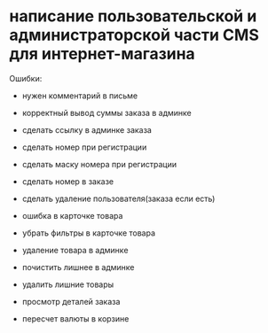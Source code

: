 # написание пользовательской и администраторской части CMS для интернет-магазина

Ошибки:
- нужен комментарий в письме
- корректный вывод суммы заказа в админке 
- сделать ссылку в админке заказа
- сделать номер при регистрации
- сделать маску номера при регистрации 
- сделать номер в заказе 
- сделать удаление пользователя(заказа если есть)
- ошибка в карточке товара
- убрать фильтры в карточке товара
- удаление товара в админке
- почистить лишнее в админке
- удалить лишние товары
- просмотр деталей заказа

- пересчет валюты в корзине